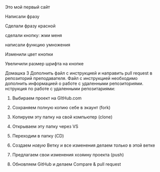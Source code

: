 Это мой первый сайт

Написали фразу

Сделали фразу красной

сделали кнопку: жми меня

написали функцию умножения

Изменили цвет кнопки

Увеличили размер шрифта на кнопке

Домашка 3
Дополнить файл с инструкцией и направить pull request в репозиторий преподавателя. Файл с инструкцией необходимо дополнить информацией о работе с удаленными репозиториями.
нструкция по работе с удаленными репозитариями:

1. Выбираем проект на GItHub.com

2. Сохраняем полную копию себе в экаунт (fork)

3. Копируем эту папку на свой компьютер (clone)

4. Открываем эту папку через VS

5. Переходим в папку (CD)

6. Создаем *новую* Ветку и все изменения делаем *только* в этой ветке

7. Предлагаем свои изменения хозяину проекта (push)

8. Обновляем GitHub и делаем Compare & pull request